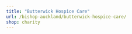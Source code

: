 ```yaml
---
title: "Butterwick Hospice Care"
url: /bishop-auckland/butterwick-hospice-care/
shop: charity
---
```

